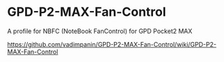 # GPD-P2-MAX-Fan-Control
A profile for NBFC (NoteBook FanControl) for GPD Pocket2 MAX

https://github.com/vadimpanin/GPD-P2-MAX-Fan-Control/wiki/GPD-P2-MAX-Fan-Control
